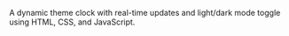 A dynamic theme clock with real-time updates and light/dark mode toggle using HTML, CSS, and JavaScript.
